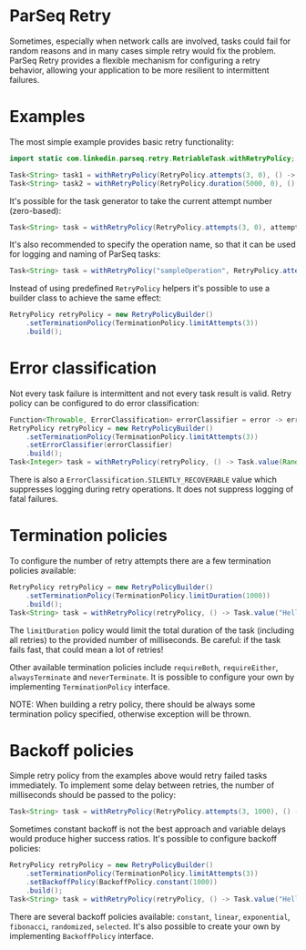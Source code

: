 ParSeq Retry
============

Sometimes, especially when network calls are involved, tasks could fail for random reasons and in many cases simple retry would fix the problem. ParSeq Retry provides a flexible mechanism for configuring a retry behavior, allowing your application to be more resilient to intermittent failures.

Examples
========

The most simple example provides basic retry functionality:

```java
import static com.linkedin.parseq.retry.RetriableTask.withRetryPolicy;

Task<String> task1 = withRetryPolicy(RetryPolicy.attempts(3, 0), () -> Task.value("Hello, World!"));
Task<String> task2 = withRetryPolicy(RetryPolicy.duration(5000, 0), () -> Task.value("Hello, World!"));
```

It's possible for the task generator to take the current attempt number (zero-based): 

```java
Task<String> task = withRetryPolicy(RetryPolicy.attempts(3, 0), attempt -> Task.value("Current attempt: " + attempt));
```

It's also recommended to specify the operation name, so that it can be used for logging and naming of ParSeq tasks:

```java
Task<String> task = withRetryPolicy("sampleOperation", RetryPolicy.attempts(3, 0), () -> Task.value("Hello, World!"));
```

Instead of using predefined ```RetryPolicy``` helpers it's possible to use a builder class to achieve the same effect:

```java
RetryPolicy retryPolicy = new RetryPolicyBuilder()
    .setTerminationPolicy(TerminationPolicy.limitAttempts(3))
    .build();
```

Error classification
===============================

Not every task failure is intermittent and not every task result is valid. Retry policy can be configured to do error classification:

```java
Function<Throwable, ErrorClassification> errorClassifier = error -> error instanceof TimeoutException ? ErrorClassification.RECOVERABLE : ErrorClassification.FATAL;
RetryPolicy retryPolicy = new RetryPolicyBuilder()
    .setTerminationPolicy(TerminationPolicy.limitAttempts(3))
    .setErrorClassifier(errorClassifier)
    .build();
Task<Integer> task = withRetryPolicy(retryPolicy, () -> Task.value(Random.nextInt(10)));
```

There is also a ```ErrorClassification.SILENTLY_RECOVERABLE``` value which suppresses logging during retry operations. It does not suppress logging of fatal failures.

Termination policies
====================

To configure the number of retry attempts there are a few termination policies available:

```java
RetryPolicy retryPolicy = new RetryPolicyBuilder()
    .setTerminationPolicy(TerminationPolicy.limitDuration(1000))
    .build();
Task<String> task = withRetryPolicy(retryPolicy, () -> Task.value("Hello, World!"));
```

The ```limitDuration``` policy would limit the total duration of the task (including all retries) to the provided number of milliseconds. Be careful: if the task fails fast, that could mean a lot of retries!

Other available termination policies include ```requireBoth```, ```requireEither```, ```alwaysTerminate``` and ```neverTerminate```. It is possible to configure your own by implementing ```TerminationPolicy``` interface.

NOTE: When building a retry policy, there should be always some termination policy specified, otherwise exception will be thrown.

Backoff policies
================

Simple retry policy from the examples above would retry failed tasks immediately. To implement some delay between retries, the number of milliseconds should be passed to the policy:

```java
Task<String> task = withRetryPolicy(RetryPolicy.attempts(3, 1000), () -> Task.value("Hello, World!"));
```

Sometimes constant backoff is not the best approach and variable delays would produce higher success ratios. It's possible to configure backoff policies:

```java
RetryPolicy retryPolicy = new RetryPolicyBuilder()
    .setTerminationPolicy(TerminationPolicy.limitAttempts(3))
    .setBackoffPolicy(BackoffPolicy.constant(1000))
    .build();
Task<String> task = withRetryPolicy(retryPolicy, () -> Task.value("Hello, World!"));
```

There are several backoff policies available: ```constant```, ```linear```, ```exponential```, ```fibonacci```, ```randomized```, ```selected```. It's also possible to create your own by implementing ```BackoffPolicy``` interface.
